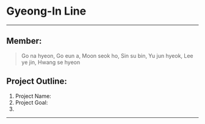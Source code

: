 # Gyeong-In Line
----------------------------------------------------------------------------------------
## Member: 
> Go na hyeon, Go eun a, Moon seok ho, Sin su bin, Yu jun hyeok, Lee ye jin, Hwang se hyeon

## Project Outline:
1. Project Name:
2. Project Goal:
3. 

----------------------------------------------------------------------------------------
